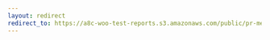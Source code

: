 ```yaml
---
layout: redirect
redirect_to: https://a8c-woo-test-reports.s3.amazonaws.com/public/pr-merge/44516/e2e/index.html
---
```

